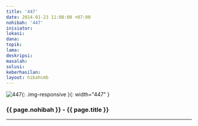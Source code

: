 ```yaml
---
title: '447'
date: 2014-01-23 11:08:00 +07:00
nohibah: '447'
inisiator:
lokasi:
dana:
topik:
lama:
deskripsi:
masalah:
solusi:
keberhasilan:
layout: hibahcmb
---
```


![447](/static/img/hibahcmb/447.png){: .img-responsive }{: width="447" }

### {{ page.nohibah }} - {{ page.title }}

---
